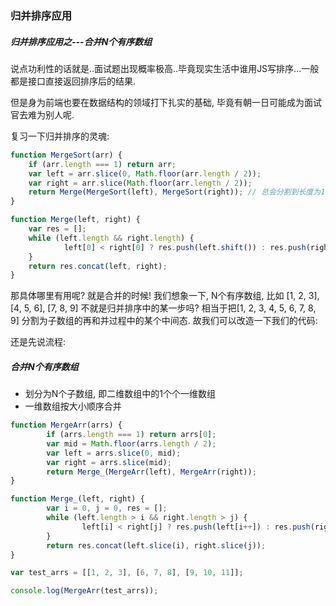 ### 归并排序应用
##### 归并排序应用之---合并N个有序数组

说点功利性的话就是..面试题出现概率极高..毕竟现实生活中谁用JS写排序...一般都是接口直接返回排序后的结果.

但是身为前端也要在数据结构的领域打下扎实的基础, 毕竟有朝一日可能成为面试官去难为别人呢.

复习一下归并排序的灵魂:
    
```javascript
function MergeSort(arr) {
    if (arr.length === 1) return arr;
    var left = arr.slice(0, Math.floor(arr.length / 2));
    var right = arr.slice(Math.floor(arr.length / 2));
    return Merge(MergeSort(left), MergeSort(right)); // 总会分割到长度为1的数组
}

function Merge(left, right) {
    var res = [];
    while (left.length && right.length) {
        	left[0] < right[0] ? res.push(left.shift()) : res.push(right.shift());
    }
    return res.concat(left, right);
}
```
那具体哪里有用呢? 就是合并的时候!
我们想象一下, N个有序数组, 比如 [1, 2, 3], [4, 5, 6], [7, 8, 9] 不就是归并排序中的某一步吗?
相当于把[1, 2, 3, 4, 5, 6, 7, 8, 9] 分割为子数组的再和并过程中的某个中间态.
故我们可以改造一下我们的代码:

还是先说流程:

##### 合并N个有序数组
* 划分为N个子数组, 即二维数组中的1个个一维数组
* 一维数组按大小顺序合并


```javascript
function MergeArr(arrs) {
		if (arrs.length === 1) return arrs[0];
		var mid = Math.floor(arrs.length / 2);
		var left = arrs.slice(0, mid);
		var right = arrs.slice(mid);
		return Merge_(MergeArr(left), MergeArr(right));
}

function Merge_(left, right) {
		var i = 0, j = 0, res = [];
		while (left.length > i && right.length > j) {
				left[i] < right[j] ? res.push(left[i++]) : res.push(right[j++]);
		}
		return res.concat(left.slice(i), right.slice(j));
}

var test_arrs = [[1, 2, 3], [6, 7, 8], [9, 10, 11]];

console.log(MergeArr(test_arrs));
```